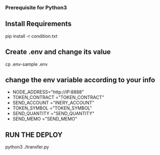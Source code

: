 ### Prerequisite for Python3 ###

## Install Requirements

pip install -r condition.txt

## Create .env and change its value

cp .env-sample .env

## change the env variable according to your info

- NODE_ADDRESS="http://IP:8888"
- TOKEN_CONTRACT ="TOKEN_CONTRACT"
- SEND_ACCOUNT ="INERY_ACCOUNT"
- TOKEN_SYMBOL ="TOKEN_SYMBOL"
- SEND_QUANTITY ="SEND_QUANTITY"
- SEND_MEMO ="SEND_MEMO"

## RUN THE DEPLOY

python3 ./transfer.py